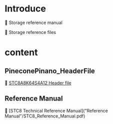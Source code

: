 # Introduce

:pushpin: Storage reference manual

:pushpin: Storage reference files



# content 

## PineconePinano_HeaderFile

:orange_book: [STC8A8K64S4A12 Header file](PineconePinano_HeaderFile/PineconePinano.h)



## Reference Manual

:orange_book: [STC8 Technical Reference Manual]("Reference Manual"/STC8_Reference_Manual.pdf)

